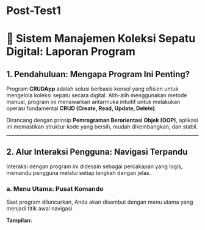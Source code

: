 # Post-Test1
# 👟 **Sistem Manajemen Koleksi Sepatu Digital: Laporan Program**

## 1. Pendahuluan: Mengapa Program Ini Penting?

Program **CRUDApp** adalah solusi berbasis konsol yang efisien untuk mengelola koleksi sepatu secara digital. Alih-alih menggunakan metode manual, program ini menawarkan antarmuka intuitif untuk melakukan operasi fundamental **CRUD (Create, Read, Update, Delete)**.

Dirancang dengan prinsip **Pemrograman Berorientasi Objek (OOP)**, aplikasi ini memastikan struktur kode yang bersih, mudah dikembangkan, dan stabil.

---

## 2. Alur Interaksi Pengguna: Navigasi Terpandu

Interaksi dengan program ini didesain sebagai percakapan yang logis, memandu pengguna melalui setiap langkah dengan jelas.

### **a. Menu Utama: Pusat Komando**

Saat program diluncurkan, Anda akan disambut dengan menu utama yang menjadi titik awal navigasi.

**Tampilan:**
